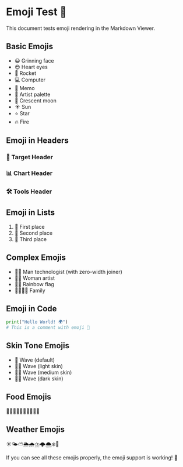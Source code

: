 # Emoji Test 🎉

This document tests emoji rendering in the Markdown Viewer.

## Basic Emojis

- 😀 Grinning face
- 😍 Heart eyes
- 🚀 Rocket
- 💻 Computer
- 📝 Memo
- 🎨 Artist palette
- 🌙 Crescent moon
- ☀️ Sun
- ⭐ Star
- 🔥 Fire

## Emoji in Headers

### 🎯 Target Header
### 📊 Chart Header  
### 🛠️ Tools Header

## Emoji in Lists

1. 🥇 First place
2. 🥈 Second place  
3. 🥉 Third place

## Complex Emojis

- 👨‍💻 Man technologist (with zero-width joiner)
- 👩‍🎨 Woman artist
- 🏳️‍🌈 Rainbow flag
- 👨‍👩‍👧‍👦 Family

## Emoji in Code

```python
print("Hello World! 🌍")
# This is a comment with emoji 💬
```

## Skin Tone Emojis

- 👋 Wave (default)
- 👋🏻 Wave (light skin)
- 👋🏽 Wave (medium skin)
- 👋🏿 Wave (dark skin)

## Food Emojis

🍎🍌🍇🍓🥝🍊🥭🍑🍒🥥

## Weather Emojis

☀️🌤️⛅🌦️🌧️⛈️🌩️🌨️❄️💨

If you can see all these emojis properly, the emoji support is working! 🎊
